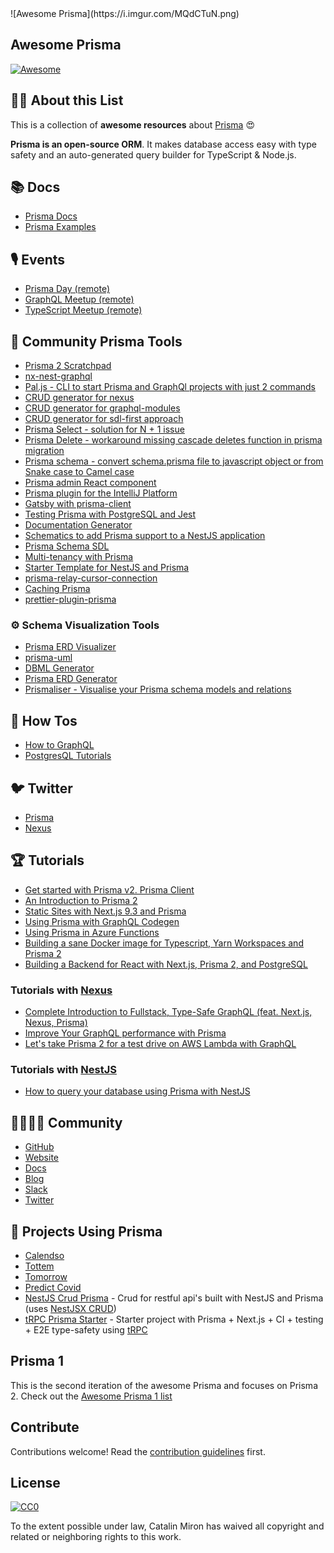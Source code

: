 <div class="github-widget" data-repo="catalinmiron/awesome-prisma"></div>
<script async src="https://pagead2.googlesyndication.com/pagead/js/adsbygoogle.js"></script><ins class="adsbygoogle" style="display:block" data-ad-client="ca-pub-6890694312814945" data-ad-slot="5473692530" data-ad-format="auto"  data-full-width-responsive="true"></ins><script>(adsbygoogle = window.adsbygoogle || []).push({});</script>
![Awesome Prisma](https://i.imgur.com/MQdCTuN.png)

## Awesome Prisma

[![Awesome](https://awesome.re/badge.svg)](https://awesome.re)



## :tipping_hand_woman: About this List

This is a collection of **awesome resources** about [Prisma](https://www.prisma.io/ 'Modern Database Access for TypeScript & Node.js') :heart_eyes:

**Prisma is an open-source ORM**. It makes database access easy with type safety and an auto-generated query builder for TypeScript & Node.js.

## :books: Docs

- [Prisma Docs](https://www.prisma.io/docs/)
- [Prisma Examples](https://github.com/prisma/prisma-examples)

## :studio_microphone: Events

- [Prisma Day (remote)](http://prisma.io/day)
- [GraphQL Meetup (remote)](https://www.meetup.com/graphql-berlin/)
- [TypeScript Meetup (remote)](https://www.meetup.com/TypeScript-Berlin/)

## :safety_vest: Community Prisma Tools

- [Prisma 2 Scratchpad](https://github.com/ctrlplusb/prisma2-template)
- [nx-nest-graphql](https://github.com/beeman/nx-nest-graphql)
- [Pal.js - CLI to start Prisma and GraphQl projects with just 2 commands](https://paljs.com)
- [CRUD generator for nexus](https://paljs.com/generator/nexus)
- [CRUD generator for graphql-modules](https://paljs.com/generator/graphql-modules)
- [CRUD generator for sdl-first approach](https://paljs.com/generator/sdl)
- [Prisma Select - solution for N + 1 issue](https://paljs.com/plugins/select)
- [Prisma Delete - workaround missing cascade deletes function in prisma migration](https://paljs.com/plugins/delete)
- [Prisma schema - convert schema.prisma file to javascript object or from Snake case to Camel case](https://paljs.com/cli/schema)
- [Prisma admin React component](https://paljs.com/prisma-admin)
- [Prisma plugin for the IntelliJ Platform](https://github.com/gabrielcolson/intellij-prisma)
- [Gatsby with prisma-client](https://github.com/LekoArts/gatsby-with-prisma-client)
- [Testing Prisma with PostgreSQL and Jest](https://github.com/ctrlplusb/prisma-pg-jest)
- [Documentation Generator](https://github.com/pantharshit00/prisma-docs-generator)
- [Schematics to add Prisma support to a NestJS application](https://github.com/marcjulian/nestjs-prisma)
- [Prisma Schema SDL](https://github.com/amplication/prisma-schema-dsl)
- [Multi-tenancy with Prisma](https://github.com/errorname/prisma-multi-tenant)
- [Starter Template for NestJS and Prisma](https://github.com/fivethree-team/nestjs-prisma-starter)
- [prisma-relay-cursor-connection](https://github.com/devoxa/prisma-relay-cursor-connection)
- [Caching Prisma](https://github.com/joellefkowitz/cached-prisma)
- [prettier-plugin-prisma](https://github.com/umidbekk/prettier-plugin-prisma)

### :gear: Schema Visualization Tools

- [Prisma ERD Visualizer](https://github.com/skn0tt/prisma-erd)
- [prisma-uml](https://github.com/emyann/prisma-uml)
- [DBML Generator](https://github.com/notiz-dev/prisma-dbml-generator)
- [Prisma ERD Generator](https://github.com/keonik/prisma-erd-generator)
- [Prismaliser - Visualise your Prisma schema models and relations](https://prismaliser.ovy.cloud/)

## :thinking: How Tos

- [How to GraphQL](https://www.howtographql.com/)
- [PostgresQL Tutorials](https://www.prisma.io/tutorials/?tag=postgresql)

## :bird: Twitter

- [Prisma](http://twitter.com/prisma)
- [Nexus](http://twitter.com/nexusgql)

## :trophy: Tutorials

- [Get started with Prisma v2. Prisma Client](https://egghead.io/playlists/get-started-with-prisma-v2-prisma-client-8bae)
- [An Introduction to Prisma 2](https://blog.logrocket.com/an-introduction-to-prisma-2/)
- [Static Sites with Next.js 9.3 and Prisma](https://leerob.io/blog/next-prisma)
- [Using Prisma with GraphQL Codegen](https://medium.com/tomorrowapp/using-prisma-with-graphql-codegen-eed022c13749)
- [Using Prisma in Azure Functions](https://swacblooms.com/using-prisma-in-azure-functions/)
- [Building a sane Docker image for Typescript, Yarn Workspaces and Prisma 2](https://medium.com/@emilefugulin/building-a-sane-docker-image-for-typescript-lerna-and-prisma-2-76d8ff9926e4)
- [Building a Backend for React with Next.js, Prisma 2, and PostgreSQL](https://www.youtube.com/watch?v=Bqacj0iOL68)

### Tutorials with [Nexus](https://www.nexusjs.org/#/)
- [Complete Introduction to Fullstack, Type-Safe GraphQL (feat. Next.js, Nexus, Prisma)](https://dev.to/prisma/complete-introduction-to-fullstack-type-safe-graphql-feat-next-js-nexus-prisma-c5)
- [Improve Your GraphQL performance with Prisma](https://dev.to/ahmedelywa/improve-your-graphql-performance-with-prisma-2jia)
- [Let's take Prisma 2 for a test drive on AWS Lambda with GraphQL](https://itnext.io/lets-take-prisma-2-for-a-test-drive-on-aws-lambda-with-graphql-%EF%B8%8F-f4be711e93cc)

### Tutorials with [NestJS](https://nestjs.com/)
- [How to query your database using Prisma with NestJS](https://notiz.dev/blog/how-to-connect-nestjs-with-prisma)

## :family_man_woman_girl_boy: Community

- [GitHub](https://github.com/prisma/prisma/)
- [Website](https://prisma.io)
- [Docs](https://prisma.io/docs/)
- [Blog](https://prisma.io/blog)
- [Slack](https://slack.prisma.io/)
- [Twitter](https://twitter.com/prisma)

## :space_invader: Projects Using Prisma

- [Calendso](https://github.com/calendso/calendso)
- [Tottem](https://github.com/poulainv/tottem)
- [Tomorrow](https://www.tomorrowapp.io/)
- [Predict Covid](https://predictcovid.com/)
- [NestJS Crud Prisma](https://github.com/silicon-hills/nestjs-crud-prisma) - Crud for restful api's built with NestJS and Prisma (uses [NestJSX CRUD](https://github.com/nestjsx/crud))
- [tRPC Prisma Starter](https://github.com/trpc/examples-next-prisma-starter) - Starter project with Prisma + Next.js + CI + testing + E2E type-safety using [tRPC](https://trpc.io)

## Prisma 1

This is the second iteration of the awesome Prisma and focuses on Prisma 2.
Check out the [Awesome Prisma 1 list](https://github.com/catalinmiron/awesome-prisma/blob/master/awesome-prisma1.md)

## Contribute

Contributions welcome! Read the [contribution guidelines](https://github.com/catalinmiron/awesome-prisma/blob/master/contributing.md) first.

## License

[![CC0](http://mirrors.creativecommons.org/presskit/buttons/88x31/svg/cc-zero.svg)](http://creativecommons.org/publicdomain/zero/1.0)

To the extent possible under law, Catalin Miron has waived all copyright and
related or neighboring rights to this work.